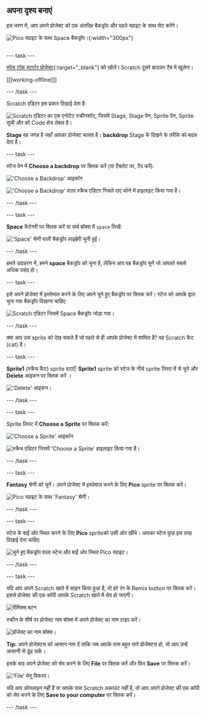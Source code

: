 ## अपना दृश्य बनाएं

<div style="display: flex; flex-wrap: wrap">
<div style="flex-basis: 200px; flex-grow: 1; margin-right: 15px;">
इस चरण में, आप अपने प्रोजेक्ट को एक अंतरिक्ष बैकड्रॉप और पहले स्प्राइट के साथ सेट करेंगे। 
</div>
<div>

![ Pico स्प्राइट के साथ Space बैकड्रॉप।](images/backdrop-step.png){:width="300px"}

</div>
</div>

--- task ---

[स्पेस टॉक स्टार्टर प्रोजेक्ट](https://scratch.mit.edu/projects/582213331/editor){:target="_blank"} को खोलें I Scratch दूसरे ब्राउज़र टैब में खुलेगा।

[[[working-offline]]]

--- /task ---

Scratch एडिटर इस प्रकार दिखाई देता है:

![Scratch एडिटर का एक एनोटेट स्क्रीनशॉट, जिसमें Stage, Stage पेन, Sprite पेन, Sprite सूची और को Code क्षेत्र लेबल है।](images/scratch-interface.png)

**Stage** वह जगह है जहाँ आपका प्रोजेक्ट चलता है। **backdrop** Stage के दिखने के तरीके को बदल देता है।

--- task ---

स्टेज पेन में **Choose a backdrop** पर क्लिक करें (या टैबलेट पर, टैप करें):

!['Choose a Backdrop' आइकॉन](images/backdrop-button.png)

!['Choose a Backdrop' वाला स्क्रैच एडिटर निचले दाएं कोने में हाइलाइट किया गया है।](images/choose-a-backdrop.png)

--- /task ---

--- task ---

**Space** कैटेगरी पर क्लिक करें या सर्च बॉक्स में `space` लिखें:

!['Space' श्रेणी वाली बैकड्रॉप लाइब्रेरी चुनी हुई।](images/space-backdrops.png)

--- /task ---

हमारे उदाहरण में, हमने **space** बैकड्रॉप को चुना है, लेकिन आप वह बैकड्रॉप चुनें जो आपको सबसे अधिक पसंद हो।

--- task ---

इसे अपने प्रोजेक्ट में इस्तेमाल करने के लिए अपने चुने हुए बैकड्रॉप पर क्लिक करें। स्टेज को आपके द्वारा चुना गया बैकड्रॉप दिखाना चाहिए:

![Scratch एडिटर जिसमें Space बैकड्रॉप जोड़ा गया।](images/inserted-backdrop.png)

--- /task ---

क्या आप उस sprite को देख सकते हैं जो पहले से ही आपके प्रोजेक्ट में शामिल है? वह Scratch कैट (cat) है।

--- task ---

**Sprite1** (स्क्रैच कैट) sprite हटाएँ: **Sprite1** sprite को स्टेज के नीचे sprite लिस्ट में से चुने और **Delete** आइकन पर क्लिक करें ।

!['Delete' आइकन।](images/delete-sprite.png)

--- /task ---

--- task ---

Sprite लिस्ट में **Choose a Sprite** पर क्लिक करें:

!['Choose a Sprite' आइकॉन](images/sprite-button.png)

![स्क्रैच एडिटर जिसमें 'Choose a Sprite' हाइलाइट किया गया है।](images/choose-a-sprite.png)

--- /task ---

--- task ---

**Fantasy** श्रेणी को चुनें। अपने प्रोजेक्ट में इस्तेमाल करने के लिए **Pico** sprite पर क्लिक करें।

![Pico स्प्राइट के साथ 'Fantasy' श्रेणी।](images/fantasy-pico.png)

--- /task ---

--- task ---

स्टेज के बाईं ओर स्थित करने के लिए **Pico** spriteको उसी ओर खींचे। आपका स्टेज कुछ इस तरह दिखाई देना चाहिए:

![चुने हुए बैकड्रॉप वाला स्टेज और बाईं ओर स्थित Pico स्प्राइट।](images/pico-on-stage.png)

--- /task ---

--- task ---

यदि आप अपने Scratch खाते में साइन किया हुआ है, तो हरे रंग के Remix button पर क्लिक करें। इससे प्रोजेक्ट की एक कॉपी आपके Scratch खाते में सेव हो जाएगी।

![रीमिक्स बटन](images/remix-button.png)

स्क्रीन के शीर्ष पर प्रोजेक्ट नाम बॉक्स में अपने प्रोजेक्ट का नाम टाइप करें।

![प्रॉजेक्ट का नाम बॉक्स।](images/project-name.png)

**Tip:** अपने प्रोजेक्टस को आसान नाम दें ताकि जब आपके पास बहुत सारे प्रोजेक्टस हो, तो आप उन्हें आसानी से ढूंढ सकें।

इसके बाद अपने प्रोजेक्ट को सेव करने के लिए **File** पर क्लिक करें और फिर **Save** पर क्लिक करें।

!['File' मेनू विकल्प।](images/file-menu.png)

यदि आप ऑनलाइन नहीं हैं या आपके पास Scratch अकाउंट नहीं है, तो आप अपने प्रोजेक्ट की एक कॉपी को सेव करने के लिए **Save to your computer** पर क्लिक करें।

--- /task ---

